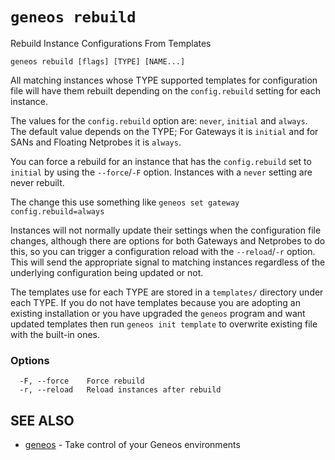 # `geneos rebuild`

Rebuild Instance Configurations From Templates

```text
geneos rebuild [flags] [TYPE] [NAME...]
```

All matching instances whose TYPE supported templates for configuration file will have them rebuilt depending on the `config.rebuild` setting for each instance.

The values for the `config.rebuild` option are: `never`, `initial` and `always`. The default value depends on the TYPE; For Gateways it is `initial` and for SANs and Floating Netprobes it is `always`.

You can force a rebuild for an instance that has the `config.rebuild` set to `initial` by using the `--force`/`-F` option. Instances with a `never` setting are never rebuilt.

The change this use something like `geneos set gateway config.rebuild=always`

Instances will not normally update their settings when the configuration file changes, although there are options for both Gateways and Netprobes to do this, so you can trigger a configuration reload with the `--reload`/`-r` option. This will send the appropriate signal to matching instances regardless of the underlying configuration being updated or not.

The templates use for each TYPE are stored in a `templates/` directory under each TYPE. If you do not have templates because you are adopting an existing installation or you have upgraded the `geneos` program and want updated templates then run `geneos init template` to overwrite existing file with the built-in ones.

### Options

```text
  -F, --force    Force rebuild
  -r, --reload   Reload instances after rebuild
```

## SEE ALSO

* [geneos](geneos.md)	 - Take control of your Geneos environments
